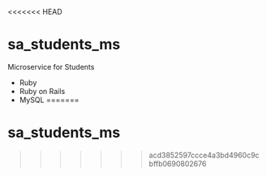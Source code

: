 <<<<<<< HEAD
# sa_students_ms

Microservice for Students

* Ruby
* Ruby on Rails
* MySQL
=======
# sa_students_ms
>>>>>>> acd3852597ccce4a3bd4960c9cbffb0690802676
